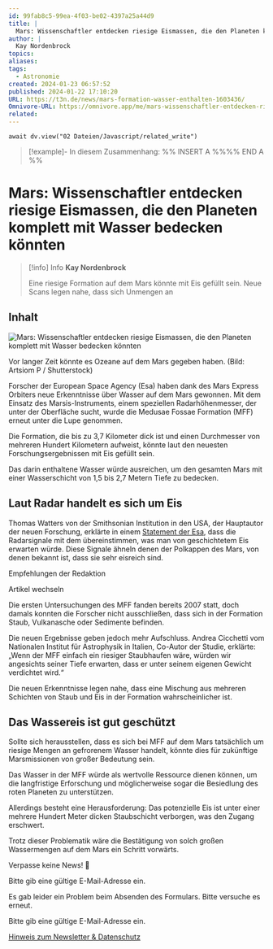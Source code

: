 ```yaml
---
id: 99fab8c5-99ea-4f03-be02-4397a25a44d9
title: |
  Mars: Wissenschaftler entdecken riesige Eismassen, die den Planeten komplett mit Wasser bedecken könnten
author: |
  Kay Nordenbrock
topics: 
aliases: 
tags:
  - Astronomie
created: 2024-01-23 06:57:52
published: 2024-01-22 17:10:20
URL: https://t3n.de/news/mars-formation-wasser-enthalten-1603436/
Omnivore-URL: https://omnivore.app/me/mars-wissenschaftler-entdecken-riesige-eismassen-die-den-planete-18d34e58176
related: 
---
```


```dataviewjs
await dv.view("02 Dateien/Javascript/related_write")
```
> [!example]- In diesem Zusammenhang:
> %% INSERT A %%%% END A %%

# Mars: Wissenschaftler entdecken riesige Eismassen, die den Planeten komplett mit Wasser bedecken könnten

> [!info] Info
> **Kay Nordenbrock**
> 
> Eine riesige Formation auf dem Mars könnte mit Eis gefüllt sein. Neue Scans legen nahe, dass sich Unmengen an


## Inhalt

![Mars: Wissenschaftler entdecken riesige Eismassen, die den Planeten komplett mit Wasser  bedecken könnten](https://proxy-prod.omnivore-image-cache.app/620x348,sBm43babHRRlLeuczVmB1JSJ1gRCfWl38R-Ka816ktAs/https://images.t3n.de/news/wp-content/uploads/2024/01/Wasser-auf-Mars.jpg?class=hero-small) 

Vor langer Zeit könnte es Ozeane auf dem Mars gegeben haben. (Bild: Artsiom P / Shutterstock)

Forscher der European Space Agency (Esa) haben dank des Mars Express Orbiters neue Erkenntnisse über Wasser auf dem Mars gewonnen. Mit dem Einsatz des Marsis-Instruments, einem speziellen Radarhöhenmesser, der unter der Oberfläche sucht, wurde die Medusae Fossae Formation (MFF) erneut unter die Lupe genommen.

Die Formation, die bis zu 3,7 Kilometer dick ist und einen Durchmesser von mehreren Hundert Kilometern aufweist, könnte laut den neuesten Forschungsergebnissen mit Eis gefüllt sein.

Das darin enthaltene Wasser würde ausreichen, um den gesamten Mars mit einer Wasserschicht von 1,5 bis 2,7 Metern Tiefe zu bedecken.

## [ ](#Laut%5FRadar%5Fhandelt%5Fes%5Fsich%5Fum%5FEis)Laut Radar handelt es sich um Eis

Thomas Watters von der Smithsonian Institution in den USA, der Hauptautor der neuen Forschung, erklärte in einem [Statement der Esa](https://www.esa.int/Science%5FExploration/Space%5FScience/Buried%5Fwater%5Fice%5Fat%5FMars%5Fs%5Fequator#:~:text=Its%20findings%20suggest%20layers%20of,up%20to%202.5%20km%20deep. "Die externe Seite im neuen Tab/Fenster öffnen"), dass die Radarsignale mit dem übereinstimmen, was man von geschichtetem Eis erwarten würde. Diese Signale ähneln denen der Polkappen des Mars, von denen bekannt ist, dass sie sehr eisreich sind.

Empfehlungen der Redaktion

Artikel wechseln 

Die ersten Untersuchungen des MFF fanden bereits 2007 statt, doch damals konnten die Forscher nicht ausschließen, dass sich in der Formation Staub, Vulkanasche oder Sedimente befinden.

Die neuen Ergebnisse geben jedoch mehr Aufschluss. Andrea Cicchetti vom Nationalen Institut für Astrophysik in Italien, Co-Autor der Studie, erklärte: „Wenn der MFF einfach ein riesiger Staubhaufen wäre, würden wir angesichts seiner Tiefe erwarten, dass er unter seinem eigenen Gewicht verdichtet wird.“

Die neuen Erkenntnisse legen nahe, dass eine Mischung aus mehreren Schichten von Staub und Eis in der Formation wahrscheinlicher ist.

## [ ](#Das%5FWassereis%5Fist%5Fgut%5Fgeschuetzt)Das Wassereis ist gut geschützt

Sollte sich herausstellen, dass es sich bei MFF auf dem Mars tatsächlich um riesige Mengen an gefrorenem Wasser handelt, könnte dies für zukünftige Marsmissionen von großer Bedeutung sein.

Das Wasser in der MFF würde als wertvolle Ressource dienen können, um die langfristige Erforschung und möglicherweise sogar die Besiedlung des roten Planeten zu unterstützen.

Allerdings besteht eine Herausforderung: Das potenzielle Eis ist unter einer mehrere Hundert Meter dicken Staubschicht verborgen, was den Zugang erschwert.

Trotz dieser Problematik wäre die Bestätigung von solch großen Wassermengen auf dem Mars ein Schritt vorwärts.

 Verpasse keine News! 💌 

 Bitte gib eine gültige E-Mail-Adresse ein.

 Es gab leider ein Problem beim Absenden des Formulars. Bitte versuche es erneut.

 Bitte gib eine gültige E-Mail-Adresse ein.

[Hinweis zum Newsletter & Datenschutz](https://t3n.de/datenschutz/ "Hinweis zum Newsletter & Datenschutz") 